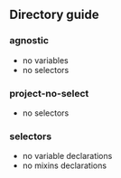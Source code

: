 
Directory guide
---------------

### agnostic

- no variables
- no selectors


### project-no-select

- no selectors


### selectors

- no variable declarations
- no mixins declarations



